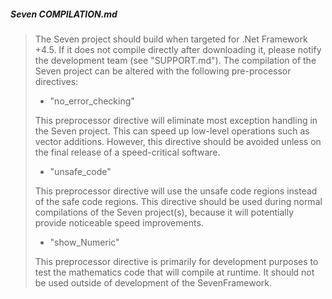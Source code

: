 ##### Seven COMPILATION.md

>The Seven project should build when targeted for .Net Framework +4.5.
>If it does not compile directly after downloading it, please notify
>the development team (see "SUPPORT.md"). The compilation of the Seven
>project can be altered with the following pre-processor directives:
>
> - "no_error_checking"
>
>This preprocessor directive will eliminate most exception handling in
>the Seven project. This can speed up low-level operations such as vector
>additions. However, this directive should be avoided unless on the final 
>release of a speed-critical software.
>
> - "unsafe_code"
>
>This preprocessor directive will use the unsafe code regions instead of
>the safe code regions. This directive should be used during normal
>compilations of the Seven project(s), because it will potentially provide
>noticeable speed improvements.
>
> - "show_Numeric"
>
>This preprocessor directive is primarily for development purposes to test
>the mathematics code that will compile at runtime. It should not be used
>outside of development of the SevenFramework.